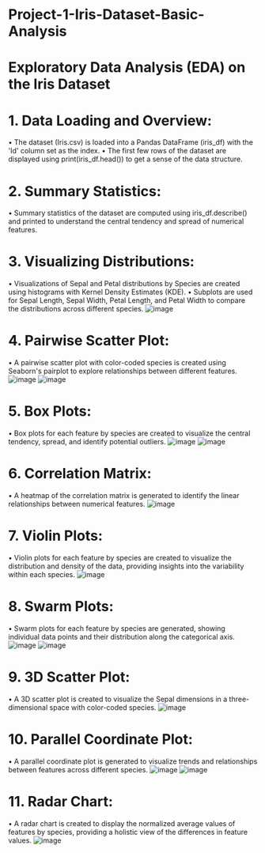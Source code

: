 # Project-1-Iris-Dataset-Basic-Analysis

# Exploratory Data Analysis (EDA) on the Iris Dataset

# 1.	Data Loading and Overview:
•	The dataset (Iris.csv) is loaded into a Pandas DataFrame (iris_df) with the 'Id' column set as the index.
•	The first few rows of the dataset are displayed using print(iris_df.head()) to get a sense of the data structure.

# 2.	Summary Statistics:
•	Summary statistics of the dataset are computed using iris_df.describe() and printed to understand the central tendency and spread of numerical features.

# 3.	Visualizing Distributions:
•	Visualizations of Sepal and Petal distributions by Species are created using histograms with Kernel Density Estimates (KDE).
•	Subplots are used for Sepal Length, Sepal Width, Petal Length, and Petal Width to compare the distributions across different species.
![image](https://github.com/Vinod-Ghanchi/Project-1-Iris-Dataset-Basic-Analysis/assets/80514865/205a2c7a-499a-4e3c-90cf-5abf1a431995)

# 4.	Pairwise Scatter Plot:
•	A pairwise scatter plot with color-coded species is created using Seaborn's pairplot to explore relationships between different features.
![image](https://github.com/Vinod-Ghanchi/Project-1-Iris-Dataset-Basic-Analysis/assets/80514865/1ac0a488-c540-4a82-9345-1f383516224d)
![image](https://github.com/Vinod-Ghanchi/Project-1-Iris-Dataset-Basic-Analysis/assets/80514865/dd782aef-e2c6-4a5c-855b-def328b5a1f1)

# 5.	Box Plots:
•	Box plots for each feature by species are created to visualize the central tendency, spread, and identify potential outliers.
![image](https://github.com/Vinod-Ghanchi/Project-1-Iris-Dataset-Basic-Analysis/assets/80514865/3a0608f0-1951-4bb3-a6af-18bc87ddf278)
![image](https://github.com/Vinod-Ghanchi/Project-1-Iris-Dataset-Basic-Analysis/assets/80514865/98936c11-8ec7-42db-8aec-bad480b6f3b3)


# 6.	Correlation Matrix:
•	A heatmap of the correlation matrix is generated to identify the linear relationships between numerical features.
![image](https://github.com/Vinod-Ghanchi/Project-1-Iris-Dataset-Basic-Analysis/assets/80514865/2f5bf264-112e-4dcc-9999-75ff5fb744b2)


# 7.	Violin Plots:
•	Violin plots for each feature by species are created to visualize the distribution and density of the data, providing insights into the variability within each species.
![image](https://github.com/Vinod-Ghanchi/Project-1-Iris-Dataset-Basic-Analysis/assets/80514865/f6716848-9a46-4813-8604-e2b32a0c3eed)

# 8.	Swarm Plots:
•	Swarm plots for each feature by species are generated, showing individual data points and their distribution along the categorical axis.
![image](https://github.com/Vinod-Ghanchi/Project-1-Iris-Dataset-Basic-Analysis/assets/80514865/dcb1bff1-a55f-441e-92d7-aa170498e7bb)
![image](https://github.com/Vinod-Ghanchi/Project-1-Iris-Dataset-Basic-Analysis/assets/80514865/d585b38f-e5e1-48d4-9740-39de2da8c27a)


# 9.	3D Scatter Plot:
•	A 3D scatter plot is created to visualize the Sepal dimensions in a three-dimensional space with color-coded species.
![image](https://github.com/Vinod-Ghanchi/Project-1-Iris-Dataset-Basic-Analysis/assets/80514865/eaa73f4b-accc-4b4b-88cf-c60f30c5538f)


# 10.	Parallel Coordinate Plot:
•	A parallel coordinate plot is generated to visualize trends and relationships between features across different species.
![image](https://github.com/Vinod-Ghanchi/Project-1-Iris-Dataset-Basic-Analysis/assets/80514865/5832ed94-4645-4891-af2e-e10f0ed388d2)
![image](https://github.com/Vinod-Ghanchi/Project-1-Iris-Dataset-Basic-Analysis/assets/80514865/b14b3bd9-1273-4f00-9b7e-d07db8067e58)

# 11.	Radar Chart:
•	A radar chart is created to display the normalized average values of features by species, providing a holistic view of the differences in feature values.
![image](https://github.com/Vinod-Ghanchi/Project-1-Iris-Dataset-Basic-Analysis/assets/80514865/61bfec70-802d-42f3-9ab2-fd3dcc5b6ab7)

